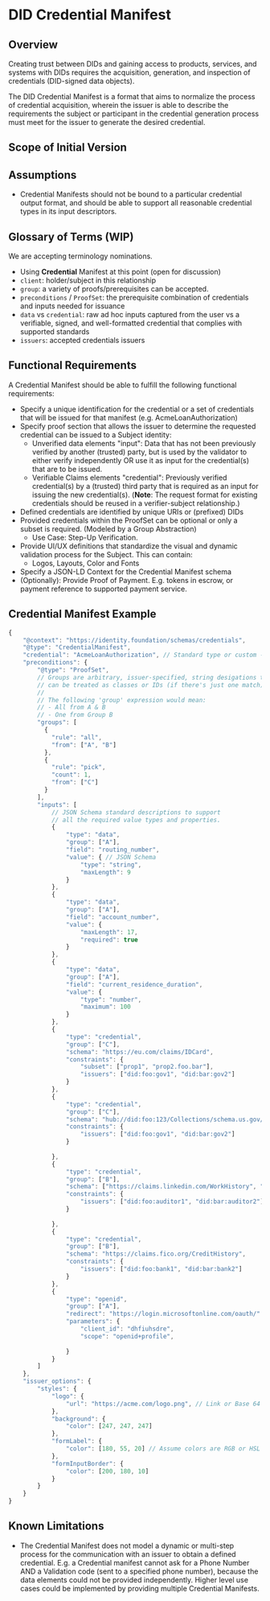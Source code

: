 # DID Credential Manifest

## Overview

Creating trust between DIDs and gaining access to products, services, and systems with DIDs requires the acquisition, generation, and inspection of credentials (DID-signed data objects).

The DID Credential Manifest is a format that aims to normalize the process of credential acquisition, wherein the issuer is able to describe the requirements the subject or participant in the credential generation process must meet for the issuer to generate the desired credential.

## Scope of Initial Version

## Assumptions

- Credential Manifests should not be bound to a particular credential output format, and should be able to support all reasonable credential types in its input descriptors.

## Glossary of Terms (WIP)

We are accepting terminology nominations. 

- Using **Credential** Manifest at this point (open for discussion)
- `client`: holder/subject in this relationship
- `group`: a variety of proofs/prerequisites can be accepted.
- `preconditions` / `ProofSet`: the prerequisite combination of credentials and inputs needed for issuance 
- `data` vs `credential`: raw ad hoc inputs captured from the user vs a verifiable, signed, and well-formatted credential that complies with supported standards
- `issuers`: accepted credentials issuers

## Functional Requirements

A Credential Manifest should be able to fulfill the following functional requirements: 

- Specify a unique identification for the credential or a set of credentials that will be issued for that manifest (e.g. AcmeLoanAuthorization)
- Specify proof section that allows the issuer to determine the requested credential can be issued to a Subject identity:
    - Unverified data elements "input": Data that has not been previously verified by another (trusted) party, but is used by the validator to either verify independently OR use it as input for the credential(s) that are to be issued.
    - Verifiable Claims elements "credential": Previously verified credential(s) by a (trusted) third party that is required as an input for issuing the new credential(s). (**Note**: The request format for existing credentials should be reused in a verifier-subject relationship.)
- Defined credentials are identified by unique URIs or (prefixed) DIDs
- Provided credentials within the ProofSet can be optional or only a subset is required. (Modeled by a Group Abstraction)
    - Use Case: Step-Up Verification. 
- Provide UI/UX definitions that standardize the visual and dynamic validation process for the Subject. This can contain:
    - Logos, Layouts, Color and Fonts
- Specify a JSON-LD Context for the Credential Manifest schema
- (Optionally): Provide Proof of Payment. E.g. tokens in escrow, or payment reference to supported payment service.

## Credential Manifest Example

```javascript
{
    "@context": "https://identity.foundation/schemas/credentials",
    "@type": "CredentialManifest",
    "credential": "AcmeLoanAuthorization", // Standard type or custom - how should we differentiate?
    "preconditions": {
        "@type": "ProofSet",
        // Groups are arbitrary, issuer-specified, string desigations that
        // can be treated as classes or IDs (if there's just one match).
        // 
        // The following 'group' expression would mean:
        // - All from A & B
        // - One from Group B
        "groups": [
          {
            "rule": "all",
            "from": ["A", "B"]
          },
          {
            "rule": "pick",
            "count": 1,
            "from": ["C"]
          }
        ],
        "inputs": [
            // JSON Schema standard descriptions to support
            // all the required value types and properties.   
            {
                "type": "data",
                "group": ["A"],
                "field": "routing_number",
                "value": { // JSON Schema
                    "type": "string",
                    "maxLength": 9
                }
            },
            {
                "type": "data",
                "group": ["A"],
                "field": "account_number",
                "value": {
                    "maxLength": 17,
                    "required": true
                }
            },
            {
                "type": "data",
                "group": ["A"],
                "field": "current_residence_duration",
                "value": {
                    "type": "number",
                    "maximum": 100
                }
            },
            {
                "type": "credential",
                "group": ["C"],
                "schema": "https://eu.com/claims/IDCard",
                "constraints": {
                    "subset": ["prop1", "prop2.foo.bar"],
                    "issuers": ["did:foo:gov1", "did:bar:gov2"]
                }
            },
            {
                "type": "credential",
                "group": ["C"],
                "schema": "hub://did:foo:123/Collections/schema.us.gov/Passport",
                "constraints": {
                    "issuers": ["did:foo:gov1", "did:bar:gov2"]
                }
                
            },
            {
                "type": "credential",
                "group": ["B"],
                "schema": ["https://claims.linkedin.com/WorkHistory", "https://about.me/WorkHistory"],
                "constraints": {
                    "issuers": ["did:foo:auditor1", "did:bar:auditor2"]
                }
                
            },
            {
                "type": "credential",
                "group": ["B"],
                "schema": "https://claims.fico.org/CreditHistory",
                "constraints": {
                    "issuers": ["did:foo:bank1", "did:bar:bank2"]
                }
            },
            {
                "type": "openid",
                "group": ["A"],
                "redirect": "https://login.microsoftonline.com/oauth/"
                "parameters": {
                    "client_id": "dhfiuhsdre",
                    "scope": "openid+profile",
                    
                }
            }
        ]
    },
    "issuer_options": {
        "styles": {
            "logo": {
                "url": "https://acme.com/logo.png", // Link or Base 64 image. Can be a hashlink if integrity proof is required
            },
            "background": {
                "color": [247, 247, 247]
            },
            "formLabel": {
                "color": [180, 55, 20] // Assume colors are RGB or HSL values?
            },
            "formInputBorder": {
                "color": [200, 180, 10]
            }
        }
    }
}
```

## Known Limitations
- The Credential Manifest does not model a dynamic or multi-step process for the communication with an issuer to obtain a defined credential. E.g. a Credential manifest cannot ask for a Phone Number AND a Validation code (sent to a specified phone number), because the data elements could not be provided independently. Higher level use cases could be implemented by providing multiple Credential Manifests.

